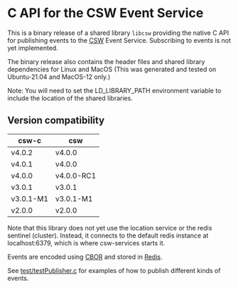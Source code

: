 # C API for the CSW Event Service

This is a binary release of a shared library `libcsw` providing the native C API for publishing events to 
the [CSW](https://github.com/tmtsoftware/csw) Event Service.
Subscribing to events is not yet implemented.

The binary release also contains the header files and shared library dependencies for Linux and MacOS
(This was generated and tested on Ubuntu-21.04 and MacOS-12 only.)

Note: You will need to set the LD_LIBRARY_PATH environment variable to include the location of the shared libraries.

## Version compatibility

| csw-c | csw |
|--------|------|
| v4.0.2 | v4.0.0 |
| v4.0.1 | v4.0.0 |
| v4.0.0 | v4.0.0-RC1 |
| v3.0.1 | v3.0.1 |
| v3.0.1-M1 | v3.0.1-M1 |
| v2.0.0 | v2.0.0 |


Note that this library does not yet use the location service or the redis sentinel (cluster).
Instead, it connects to the default redis instance at localhost:6379, which is where csw-services starts it.

Events are encoded using [CBOR](https://cbor.io/) and stored in [Redis](https://redis.io/).

See [test/testPublisher.c](https://github.com/tmtsoftware/csw-c/blob/master/test/testPublisher.c) 
for examples of how to publish different kinds of events.

